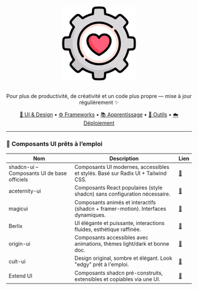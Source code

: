 <p align="center">
  <img width="200" src="./assets/logo.png" alt="logo toolbox">
</p>

<!-- <h1 align="center">Mon coffre à outils de dev</h1> -->
<p align="center">
<br>
  Pour plus de productivité, de créativité et un code plus propre — mise à jour régulièrement ✨
</p>
<p align="center">
  <a href="#-ui--design">🎨 UI & Design</a> •
  <a href="#-frameworks--librairies">⚙️ Frameworks</a> •
  <a href="#-apprentissage--références">📚 Apprentissage</a> •
  <a href="#-outils--productivité">🚀 Outils</a> •
  <a href="#-déploiement--plateformes">☁️ Déploiement</a>
</p>

---

### 🧩 **Composants UI prêts à l’emploi**

| Nom | Description | Lien |
|-----|-------------|------|
| shadcn-ui – Composants UI de base officiels | Composants UI modernes, accessibles et stylés. Basé sur Radix UI + Tailwind CSS. | [🔗](https://ui.shadcn.com) |
| aceternity-ui | Composants React populaires (style shadcn) sans configuration nécessaire. | [🔗](https://ui.aceternity.com) |
| magicui | Composants animés et interactifs (shadcn + framer-motion). Interfaces dynamiques. | [🔗](https://magicui.design) |
| Berlix | UI élégante et puissante, interactions fluides, esthétique raffinée. | [🔗](https://berlix.vercel.app/) |
| origin-ui | Composants accessibles avec animations, thèmes light/dark et bonne doc. | [🔗](https://originui.com/) |
| cult-ui | Design original, sombre et élégant. Look "edgy" prêt à l'emploi. | [🔗](https://www.cult-ui.com/) |
| Extend UI | Composants shadcn pré-construits, extensibles et copiables via une UI. | [🔗](https://www.extend-ui.com/) |